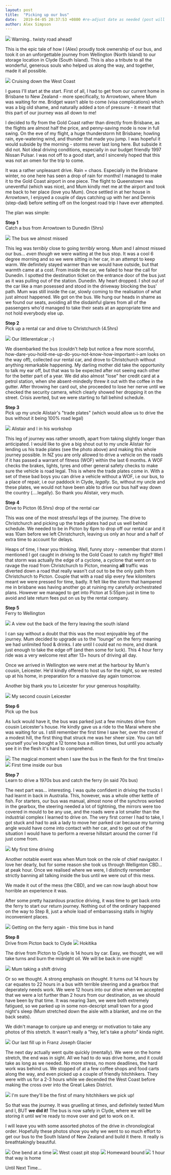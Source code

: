 ```yaml
---
layout: post
title:  "Picking up our bus"
date:   2019-04-05 20:37:53 +0800 #re-adjust date as needed (post will not be shown untill that date)
author: Alex Simpson
---
```


   <img src="{{site.url}}/images/picking-up-our-bus/great-lakes-1.JPG"/> 
<a class="image-captions">Warning.. twisty road ahead!</a>

This is the epic tale of how I (Alex) proudly took ownership of our bus, and took it on an unforgettable journey from Wellington (North Island) to our storage location in Clyde (South Island). This is also a tribute to all the wonderful, generous souls who helped us along the way, and together, made it all possible.

<!--more--> 
  <img src="{{site.url}}/images/picking-up-our-bus/west-coast-shakas.JPG"/> 
<a class="image-captions">Cruising down the West Coast</a>


I guess I'll start at the start. First of all, I had to get from our current home in Brisbane to New Zealand - more specifically, to Arrowtown, where Mum was waiting for me. Bridget wasn't able to come (visa complications) which was a big old shame, and naturally added a ton of pressure - it meant that this part of our journey was all down to me! 

I decided to fly from the Gold Coast rather than directly from Brisbane, as the flights are almost half the price, and penny-saving mode is now in full swing. On the eve of my flight, a huge thunderstorm hit Brisbane; howling rain, eye-watering wind, and thunder that made you jump. I was hopeful it would subside by the morning - storms never last long here. But subside it did not. Not ideal driving conditions, especially in our budget friendly 1997 Nissan Pulsar. I was not off to a good start, and I sincerely hoped that this was not an omen for the trip to come.

It was a rather unpleasant drive. Rain = chaos. Especially in the Brisbane winter, no one here has seen a drop of rain for months! I managed to make it to the Gold Coast airport in one piece. The flight to Queenstown was uneventful (which was nice), and Mum kindly met me at the airport and took me back to her place (love you Mum). Once settled in at her house in Arrowtown, I enjoyed a couple of days catching up with her and Dennis (step-dad) before setting off on the longest road trip I have ever attempted.

The plan was simple: 

**Step 1**<bR> 
Catch a bus from Arrowtown to Dunedin (5hrs)

<img src="{{site.url}}/images/picking-up-our-bus/the-bus-we-almost-missed.JPG"/> 
<a class="image-captions">The bus we almost missed</a>

This leg was *terribly* close to going *terribly* wrong. Mum and I almost missed our bus... *even though* we were waiting at the bus stop. It was a cool 6 degree morning and so we were sitting in her car, in an attempt to keep warm. We definitely stayed warmer than we would have outside, but that warmth came at a cost. From inside the car, we failed to hear the call for Dunedin. I spotted the destination ticket on the entrance door of the bus just as it was pulling out of the station. Dunedin. My heart dropped. I shot out of the car like a man posessed and stood in the driveway blocking the bus' path. Mum was still inside the car, slowly coming to the realisation of what just almost happened. We got on the bus. We hung our heads in shame as we found our seats, avoiding all the disdainful glares from all of the passengers who'd managed to take their seats at an appropriate time and not hold everybody else up.

**Step 2**<br>
Pick up a rental car and drive to Christchurch (4.5hrs) 

<img src="{{site.url}}/images/picking-up-our-bus/our-rental-car.JPG"/> 
<a class="image-captions">Our littlerentalcar ;-)</a>

We disembarked the bus (couldn't help but notice a few more scornful, how-dare-you-hold-me-up-do-you-not-know-how-important-i-am looks on the way off), collected our rental car, and drove to Christchurch without anything remarkable happening. My darling mother did take the opportunity to talk my ear off, but that was to be expected after not seeing each other for the better part of a year. We did also almost "lose" her credit card at a petrol station, when she absent-mindedly threw it out with the coffee in the gutter. After throwing her card out, she proceeded to lose her nerve until we checked the security camera, which clearly showed her dropping it on the street. Crisis averted, but we were starting to fall behind schedule.

**Step 3**<br>
Pick up my uncle Alistair's "trade plates" (which would allow us to drive the bus without it being 100% road legal)

<img src="{{site.url}}/images/picking-up-our-bus/my-uncle-alastair.JPG"/> 
<a class="image-captions">Alistair and I in his workshop</a>


This leg of journey was rather smooth, apart from taking slightly longer than anticipated. I would like to give a big shout out to my uncle Alistair for lending us his trade plates (see the photo above) and making this whole journey possible. In NZ you are only allowed to drive a vehicle on the roads if it has passed a warrant of fitness (WOF) within the last 6 months. A WOF checks the brakes, lights, tyres and other general safety checks to make sure the vehicle is road legal. This is where the trade plates come in. With a set of these bad boys you can drive a vehicle without a WOF, i.e our bus, to a place of repair, i.e our paddock in Clyde, *legally*. So, without my uncle and these plates, we would not have been able to drive our bus half way down the country (....legally). So thank you Alistair, very much.

**Step 4**<br>
Drive to Picton (6.5hrs) drop of the rental car

This was one of the most stressful legs of the journey. The drive to Christchurch and picking up the trade plates had put us well behind schedule. We needed to be in Picton by 6pm to drop off our rental car and it was 10am before we left Christchurch, leaving us only an hour and a half of extra time to account for delays. 

Heaps of time, I hear you thinking. Well, funny story - remember that storm I mentioned I got caught in driving to the Gold Coast to catch my flight? Well that storm was actually the edge of a cyclone, a cyclone that went on to ravage the road from Christchurch to Picton, meaning **all** traffic was diverted down a road that really wasn't cut out to be the only path from Christchurch to Picton. Couple that with a road slip every few kilomiters meant we were pressed for time, badly. It felt like the storm that hampered me in brisbane was having another go at ruining my carefully orchestrated plans. However we managed to get into Picton at 5:55pm just in time to avoid and late return fees put on us by the rental company.

**Step 5**<br>
Ferry to Wellington 

<img src="{{site.url}}/images/picking-up-our-bus/ferry-view-south-island.JPG"/> 
<a class="image-captions">A view out the back of the ferry leaving the south island</a>

I can say without a doubt that this was the most enjoyable leg of the journey. Mum decided to upgrade us to the "lounge" on the ferry meaning we had unlimited food & drinks. I ate until I could eat no more, and drank just enough to take the edge off (and then some for luck). This 4 hour ferry ride was a very welcome rest after 13+ hours of driving all day.

Once we arrived in Wellington we were met at the harbour by Mum's cousin, Leicester. He'd kindly offered to host us for the night, so we rested up at his home, in preparation for a massive day again tomorrow.

Another big thank you to Leicester for your generous hospitality.

<img src="{{site.url}}/images/picking-up-our-bus/cousin-lester.JPG"/> 
<a class="image-captions">My second cousin Leicester</a>

**Step 6**<br>
Pick up the bus 

As luck would have it, the bus was parked just a few minutes drive from cousin Leicester's house. He kindly gave us a ride to the Marai where she was waiting for us. I still remember the first time I saw her, over the crest of a modest hill, the first thing that struck me was her sheer size. You can tell yourself you've bought a 12 tonne bus a million times, but until you actually see it in the flesh it's hard to comprehend. 

<img src="{{site.url}}/images/picking-up-our-bus/first-time-i-saw-her.JPG"/> 
<a class="image-captions">The magical moment when I saw the bus in the flesh for the first time/a>

<img src="{{site.url}}/images/picking-up-our-bus/first-time-sitting-inside.JPG"/> 
<a class="image-captions">First time inside our bus</a>

**Step 7**<br>
Learn to drive a 1970s bus and catch the ferry (in said 70s bus)

The next part was... interesting. I was quite confident in driving the trucks I had learnt in back in Australia. This, however, was a whole other kettle of fish. For starters, our bus was manual, almost none of the synchros worked in the gearbox, the steering needed a lot of tightning, the mirrors were too covered in mould to be any use, and the roads were a lot smaller than the industrial complex I learned to drive on. The very first corner I had to take, I got stuck and had to ask a lady to move her parked car because my turning angle would have come into contact with her car, and to get out of the situation I would have to perform a reverse hillstart around the corner I'd just come from.

<img src="{{site.url}}/images/picking-up-our-bus/first-drive.JPG"/> 
<a class="image-captions">My first time driving</a>

Another notable event was when Mum took on the role of chief navigator. I love her dearly, but for some reason she took us through Wellignton CBD... at peak hour. Once we realised where we were, I distinctly remember strictly banning all talking inside the bus until we were out of this mess.

We made it out of the mess (the CBD), and we can now laugh about how horrible an experience it was.

After some pretty hazardous practice driving, it was time to get back onto the ferry to start our return journey. Nothing out of the ordinary happened on the way to Step 8, just a whole load of embarrassing stalls in highly inconvenient places.

<img src="{{site.url}}/images/picking-up-our-bus/loading-onto-ferry.JPG"/> 
<a class="image-captions">Getting on the ferry again - this time bus in hand</a>

**Step 8**<br>
Drive from Picton back to Clyde 
<img src="{{site.url}}/images/picking-up-our-bus/hokitika.JPG"/> 
<a class="image-captions">Hokitika</a>

The drive from Picton to Clyde is 14 hours by car. Easy, we thought, we will take turns and burn the midnight oil. We will be back in one night!

 <img src="{{site.url}}/images/picking-up-our-bus/mum-driving.JPG"/> 
<a class="image-captions">Mum taking a shift driving</a>

 Or so we thought. A strong emphasis on *thought*. It turns out 14 hours by car equates to 22 hours in a bus with terrible steering and a gearbox that deperately needs work. We were 12 hours into our drive when we accepted that we were a lot further than 2 hours from our destination, as we should have been by that time. It was nearing 3am, we were both extremely fatigued, so we parked up in some non-descript small town for a good night's sleep (Mum stretched down the aisle with a blanket, and me on the back seats). 

 We didn't manage to conjure up and energy or motivation to take any photos of this stretch. It wasn't really a "hey, let's take a photo" kinda night.
 
  <img src="{{site.url}}/images/picking-up-our-bus/last-gas-stop.JPG"/> 
<a class="image-captions">Our last fill up in Franz Joseph Glacier</a>
 
 The next day actually went quite quickly (mentally). We were on the home stretch, the end was in sight. All we had to do was drive home, and it could take as long as we needed. No more stress, no more deadlines, the hard work was behind us. We stopped of at a few coffee shops and food carts along the way, and even picked up a couple of friendly hitchhikers. They were with us for a 2-3 hours while we decended the West Coast before making the cross over into the Great Lakes District.

   <img src="{{site.url}}/images/picking-up-our-bus/hitchhikers.JPG"/> 
<a class="image-captions">I'm sure they'll be the first of many hitchhikers we pick up!</a>


So that was the journey. It was gruelling at times, and definitely tested Mum and I, BUT **we did it!** The bus is now safely in Clyde, where we will be storing it until we're ready to move over and get to work on it.

I will leave you with some assorted photos of the drive in chronological order. Hopefully these photos show you why we went to so much effort to get our bus to the South Island of New Zealand and build it there. It really is breathtakingly beautiful.

   <img src="{{site.url}}/images/picking-up-our-bus/asstd-roady-1.JPG"/> 
<a class="image-captions">One bend at a time</a>

  <img src="{{site.url}}/images/picking-up-our-bus/black-sand-ceach.JPG"/> 
<a class="image-captions">West coast pit stop</a>

   <img src="{{site.url}}/images/picking-up-our-bus/great-lakes-2.JPG"/> 
<a class="image-captions">Homeward bound</a>

   <img src="{{site.url}}/images/picking-up-our-bus/great-lakes-3.JPG"/> 
<a class="image-captions">1 hour that way is home</a>

Until Next Time...